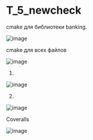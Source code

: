 # T_5_newcheck

cmake для библиотеки banking.

![image](https://user-images.githubusercontent.com/91694520/170736501-71e12003-e311-4e78-bdff-eeefb175364e.png)

cmake для всех файлов


![image](https://user-images.githubusercontent.com/91694520/170699830-2e4ade29-c993-447c-85db-57a5b57c79be.png)


1)

![image](https://user-images.githubusercontent.com/91694520/170699922-4926b231-bb30-45b9-9e4a-54954a63149e.png)

2)

![image](https://user-images.githubusercontent.com/91694520/170699997-0ff3abff-3027-49cf-86b2-f75d60ebb536.png)


Coveralls

![image](https://user-images.githubusercontent.com/91694520/170700562-e079ca6b-1171-4c69-8713-f5888f68ba36.png)
